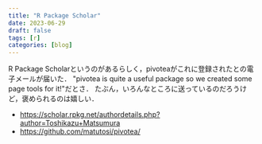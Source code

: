```yaml
---
title: "R Package Scholar"
date: 2023-06-29
draft: false
tags: [r]
categories: [blog]
---
```


R Package Scholarというのがあるらしく，pivoteaがこれに登録されたとの電子メールが届いた．
"pivotea is quite a useful package so we created some page tools for it!"だとさ．
たぶん，いろんなところに送っているのだろうけど，褒められるのは嬉しい．

- https://scholar.rpkg.net/authordetails.php?author=Toshikazu+Matsumura   
- https://github.com/matutosi/pivotea/   
